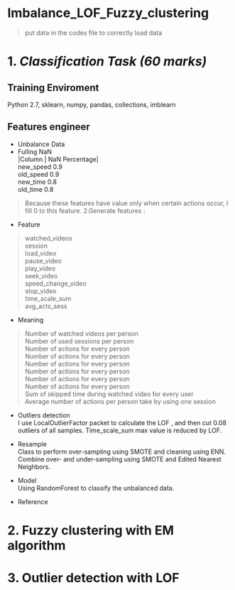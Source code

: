 # Imbalance_LOF_Fuzzy_clustering  
> put data in the codes file to correctly load data
# 1. ***Classification Task (60 marks)***  

## Training Enviroment  
Python 2.7, sklearn, numpy, pandas, collections, imblearn  
## Features engineer  
- Unbalance Data  
- Fulling NaN  
|Column | NaN Percentage|  
new_speed  0.9  
old_speed  0.9  
new_time  0.8  
old_time  0.8  
> Because these features have value only when certain actions occur, I fill 0 to this feature. 2.Generate features :
- Feature  
> watched_videos  
  session  
  load_video  
  pause_video  
  play_video  
  seek_video  
  speed_change_video  
  stop_video  
  time_scale_sum  
  avg_acts_sess  
- Meaning  
> Number of watched videos per person  
  Number of used sessions per person  
  Number of actions for every person  
  Number of actions for every person  
  Number of actions for every person  
  Number of actions for every person  
  Number of actions for every person  
  Number of actions for every person  
  Sum of skipped time during watched video for every user  
  Average number of actions per person take by using one session  
- Outliers detection  
I use LocalOutlierFactor packet to calculate the LOF , and then cut 0.08 outliers of all samples. Time_scale_sum max value is reduced by LOF.

- Resample  
Class to perform over-sampling using SMOTE and cleaning using ENN.
Combine over- and under-sampling using SMOTE and Edited Nearest Neighbors.
- Model  
Using RandomForest to classify the unbalanced data.
- Reference  
# 2. Fuzzy clustering with EM algorithm  
# 3. Outlier detection with LOF  
